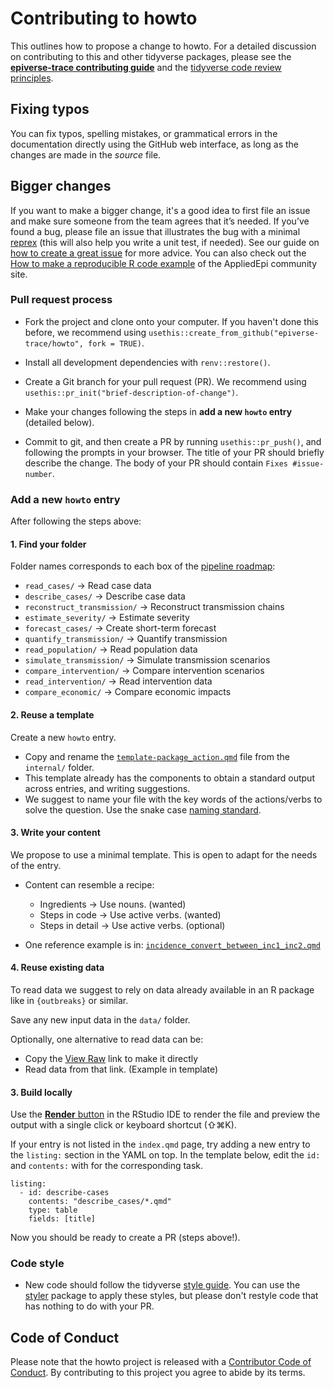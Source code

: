 # Contributing to howto

This outlines how to propose a change to howto.
For a detailed discussion on contributing to this and other tidyverse packages, please see the [**epiverse-trace contributing guide**](https://github.com/epiverse-trace/.github/blob/main/CONTRIBUTING.md) and the [tidyverse code review principles](https://code-review.tidyverse.org/).

## Fixing typos

You can fix typos, spelling mistakes, or grammatical errors in the documentation directly using the GitHub web interface, as long as the changes are made in the _source_ file. 
<!--This generally means you'll need to edit [roxygen2 comments](https://roxygen2.r-lib.org/articles/roxygen2.html) in an `.R`, not a `.Rd` file. 
You can find the `.R` file that generates the `.Rd` by reading the comment in the first line.-->

## Bigger changes

If you want to make a bigger change, it's a good idea to first file an issue and make sure someone from the team agrees that it’s needed. 
If you’ve found a bug, please file an issue that illustrates the bug with a minimal 
[reprex](https://www.tidyverse.org/help/#reprex) (this will also help you write a unit test, if needed).
See our guide on [how to create a great issue](https://code-review.tidyverse.org/issues/) for more advice. 
You can also check out the [How to make a reproducible R code example](https://community.appliedepi.org/t/how-to-make-a-reproducible-r-code-example/167/1) of the AppliedEpi community site.

### Pull request process

*   Fork the project and clone onto your computer. If you haven't done this before, we recommend using `usethis::create_from_github("epiverse-trace/howto", fork = TRUE)`.

*   Install all development dependencies with `renv::restore()`. 

<!--and then make sure the package passes R CMD check by running `devtools::check()`. 
    If R CMD check doesn't pass cleanly, it's a good idea to ask for help before continuing. -->

*   Create a Git branch for your pull request (PR). We recommend using `usethis::pr_init("brief-description-of-change")`.

*   Make your changes following the steps in **add a new `howto` entry** (detailed below).

*   Commit to git, and then create a PR by running `usethis::pr_push()`, and following the prompts in your browser.
    The title of your PR should briefly describe the change.
    The body of your PR should contain `Fixes #issue-number`.

<!--*  For user-facing changes, add a bullet to the top of `NEWS.md` (i.e. just below the first header). Follow the style described in <https://style.tidyverse.org/news.html>.-->

### Add a new `howto` entry

After following the steps above:

#### 1. Find your folder

Folder names corresponds to each box of the [pipeline roadmap](https://epiverse-trace.github.io/):

  - `read_cases/` → Read case data
  - `describe_cases/` → Describe case data
  - `reconstruct_transmission/` → Reconstruct transmission chains
  - `estimate_severity/` → Estimate severity
  - `forecast_cases/` → Create short-term forecast
  - `quantify_transmission/` → Quantify transmission
  - `read_population/` → Read population data
  - `simulate_transmission/` → Simulate transmission scenarios
  - `compare_intervention/` → Compare intervention scenarios
  - `read_intervention/` → Read intervention data
  - `compare_economic/` → Compare economic impacts

#### 2. Reuse a template

Create a new `howto` entry. 

- Copy and rename the [`template-package_action.qmd`](https://github.com/epiverse-trace/howto/blob/main/internal/template-package_action.qmd) file from the `internal/` folder.
- This template already has the components to obtain a standard output across entries, and writing suggestions.
- We suggest to name your file with the key words of the actions/verbs to solve the question. Use the snake case [naming standard](https://devguide.ropensci.org/building.html?q=snake#function-and-argument-naming).

#### 3. Write your content

We propose to use a minimal template. This is open to adapt for the needs of the entry.

- Content can resemble a recipe:
  - Ingredients → Use nouns. (wanted)
  - Steps in code → Use active verbs. (wanted)
  - Steps in detail → Use active verbs. (optional)

- One reference example is in: [`incidence_convert_between_inc1_inc2.qmd`](https://github.com/epiverse-trace/howto/blob/5004d91ef22c63e8682878683d947dc75c96b8d4/internal/incidence_convert_between_inc1_inc2.qmd#L14-L21)

#### 4. Reuse existing data

To read data we suggest to rely on data already available in an R package like in `{outbreaks}` or similar. 

Save any new input data in the `data/` folder.

Optionally, one alternative to read data can be:

- Copy the [View Raw](https://docs.github.com/en/enterprise-cloud@latest/repositories/working-with-files/using-files/viewing-a-file) link to make it directly 
- Read data from that link. (Example in template)

#### 3. Build locally 

Use the [**Render** button](https://quarto.org/docs/get-started/hello/rstudio.html#rendering) in the RStudio IDE to render the file and preview the output with a single click or keyboard shortcut (⇧⌘K).

If your entry is not listed in the `index.qmd` page, try adding a new entry to the `listing:` section in the YAML on top. In the template below, edit the `id:` and `contents:` with for the corresponding task.

```
listing: 
  - id: describe-cases
    contents: "describe_cases/*.qmd"
    type: table
    fields: [title]
```

Now you should be ready to create a PR (steps above!).

### Code style

*   New code should follow the tidyverse [style guide](https://style.tidyverse.org). 
    You can use the [styler](https://CRAN.R-project.org/package=styler) package to apply these styles, but please don't restyle code that has nothing to do with your PR.  

<!--*  We use [roxygen2](https://cran.r-project.org/package=roxygen2), with [Markdown syntax](https://cran.r-project.org/web/packages/roxygen2/vignettes/rd-formatting.html), for documentation.  

*  We use [testthat](https://cran.r-project.org/package=testthat) for unit tests. 
   Contributions with test cases included are easier to accept.  -->

## Code of Conduct

Please note that the howto project is released with a
[Contributor Code of Conduct](CODE_OF_CONDUCT.md). By contributing to this
project you agree to abide by its terms.
